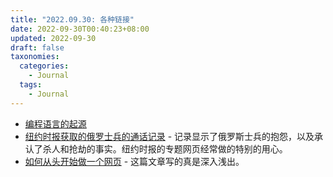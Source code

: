 ```yaml
---
title: "2022.09.30: 各种链接"
date: 2022-09-30T00:40:23+08:00
updated: 2022-09-30
draft: false
taxonomies:
  categories:
    - Journal
  tags:
    - Journal
---
```


- [编程语言的起源](https://pldb.com/lists/originCommunities.html)
- [纽约时报获取的俄罗士兵的通话记录](https://www.nytimes.com/interactive/2022/09/28/world/europe/russian-soldiers-phone-calls-ukraine.html?smtyp=cur&smid=tw-nytimes) -
  记录显示了俄罗斯士兵的抱怨，以及承认了杀人和抢劫的事实。纽约时报的专题网页经常做的特别的用心。
- [如何从头开始做一个网页](https://rutar.org/writing/how-to-build-a-personal-webpage-from-scratch/) -
  这篇文章写的真是深入浅出。
